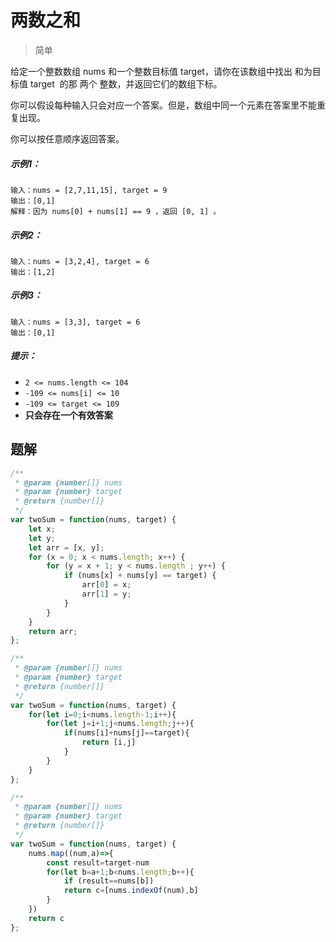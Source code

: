 #  两数之和 
>简单

给定一个整数数组 nums 和一个整数目标值 target，请你在该数组中找出 和为目标值 target  的那 两个 整数，并返回它们的数组下标。

你可以假设每种输入只会对应一个答案。但是，数组中同一个元素在答案里不能重复出现。

你可以按任意顺序返回答案。

##### 示例1：
```
输入：nums = [2,7,11,15], target = 9
输出：[0,1]
解释：因为 nums[0] + nums[1] == 9 ，返回 [0, 1] 。
```
##### 示例2：
```
输入：nums = [3,2,4], target = 6
输出：[1,2]
```
##### 示例3：
```
输入：nums = [3,3], target = 6
输出：[0,1]
```
##### 提示：
* `2 <= nums.length <= 104`
* `-109 <= nums[i] <= 10`
* `-109 <= target <= 109`
* **只会存在一个有效答案**


## 题解
```javascript
/**
 * @param {number[]} nums
 * @param {number} target
 * @return {number[]}
 */
var twoSum = function(nums, target) {
    let x;
    let y;
    let arr = [x, y];
    for (x = 0; x < nums.length; x++) {
        for (y = x + 1; y < nums.length ; y++) {
            if (nums[x] + nums[y] == target) {
                arr[0] = x;
                arr[1] = y;
            }
        }
    }
    return arr;
};
```
```javascript
/**
 * @param {number[]} nums
 * @param {number} target
 * @return {number[]}
 */
var twoSum = function(nums, target) {
    for(let i=0;i<nums.length-1;i++){
        for(let j=i+1;j<nums.length;j++){
            if(nums[i]+nums[j]==target){
                return [i,j]
            }
        }
    }
};
```
```javascript
/**
 * @param {number[]} nums
 * @param {number} target
 * @return {number[]}
 */
var twoSum = function(nums, target) {
    nums.map((num,a)=>{
        const result=target-num
        for(let b=a+1;b<nums.length;b++){
            if (result==nums[b])
            return c=[nums.indexOf(num),b]
        }
    })
    return c
};
```
```javascript
```